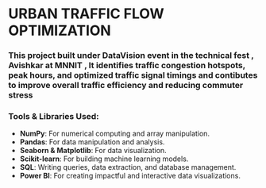 # URBAN TRAFFIC FLOW OPTIMIZATION
### This project built under DataVision event in the technical fest , Avishkar at MNNIT , It identifies  traffic congestion hotspots, peak hours, and optimized traffic signal timings and contibutes to improve overall traffic efficiency and reducing commuter stress


### Tools & Libraries Used:
- **NumPy**: For numerical computing and array manipulation.
- **Pandas**: For data manipulation and analysis.
- **Seaborn & Matplotlib**: For data visualization.
- **Scikit-learn**: For building machine learning models.
- **SQL**: Writing queries, data extraction, and database management.
- **Power BI**: For creating impactful and interactive data visualizations.

